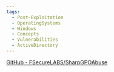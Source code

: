```yaml
---
tags:
  - Post-Exploitation
  - OperatingSystems
  - Windows
  - Concepts
  - Vulnerabilities
  - ActiveDirectory
---
```




[GitHub - FSecureLABS/SharpGPOAbuse](https://github.com/FSecureLABS/SharpGPOAbuse)